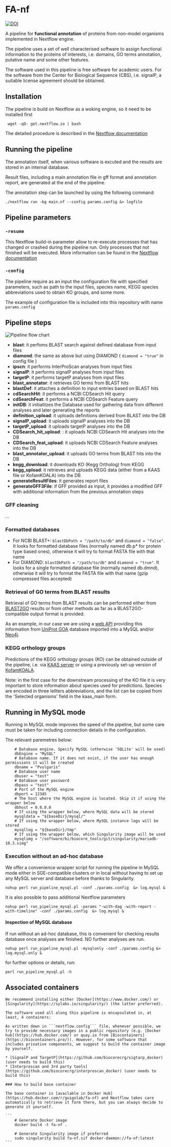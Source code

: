 # FA-nf

[![DOI](https://zenodo.org/badge/209515370.svg)](https://zenodo.org/badge/latestdoi/209515370)

A pipeline for **functional annotation** of proteins from non-model organisms implemented in Nextflow engine.

The pipeline uses a set of well characterised software to assign functional information to the proteins of interests, i.e. domains, GO terms annotation, putative name and some other features.

The software used in this pipeline is free software for academic users. For the software from the Center for Biological Sequence (CBS), i.e. signalP, a suitable license agreement should be obtained.

## Installation
The pipeline is build on Nextflow as a woking engine, so it need to be installed first

```
 wget -qO- get.nextflow.io | bash
```
The detailed procedure is described in the [Nextflow documentation](https://www.nextflow.io/docs/latest/getstarted.html)

## Running the pipeline

The annotation itself, when various software is excuted and the results are stored in an internal database.

Result files, including a main annotation file in gff format and annotation report, are generated at the end of the pipeline.

The annotation step can be launched by using the following command:

```
./nextflow run -bg main.nf --config params.config &> logfile
```

## Pipeline parameters

### `-resume`
This Nextflow build-in parameter allow to re-execute processes that has changed or crashed during the pipeline run. Only processes that not finished will be executed.
More information can be found in the [Nextflow documentation](https://www.nextflow.io/docs/latest/getstarted.html#modify-and-resume)

### `-config`
The pipeline require as an input the configuration file with specified parameters, such as path to the input files, species name, KEGG species abbreviations used to obtain KO groups, and some more.

The example of configuration file is included into this repository with name ```params.config```

## Pipeline steps

![Pipeline flow chart](./flowchart.png "Pipeline flow chart")

* **blast**: it perfoms BLAST search against defined database from input files
* **diamond**: the same as above but using DIAMOND ( ```diamond = "true"``` in config file )
* **ipscn**: it performs InterProScan analyses from input files
* **signalP**: it performs signalP analyses from input files
* **targetP**: it performs targetP analyses from input files
* **blast_annotator**: it retrieves GO terms from BLAST hits
* **blastDef**: it attaches a definition to input entries based on BLAST hits
* **cdSearchHit**: it performs a NCBI CDSearch Hit query
* **cdSearchFeat**: it performs a NCBI CDSearch Feature query
* **initDB**: it initialitzes the Database used for gathering data from different analyses and later generating the reports
* **definition_upload**: it uploads definitions derived from BLAST into the DB
* **signalP_upload**: it uploads signalP analyses into the DB
* **targetP_upload**: it uploads targetP analyses into the DB
* **CDSearch_hit_upload**: : it uploads NCBI CDSearch Hit analyses into the DB
* **CDSearch_feat_upload**: it uploads NCBI CDSearch Feature analyses into the DB
* **blast_annotator_upload**: it uploads GO terms from BLAST hits into the DB
* **kegg_download**: it downloads KO (Kegg Ortholog) from KEGG
* **kegg_upload**: it retrieves and uploads KEGG data (either from a KAAS file or KofamKOALA) into the DB
* **generateResultFiles**: it generates report files
* **generateGFF3File**: if GFF provided as input, it provides a modified GFF with additional information from the previous annotation steps

### GFF cleaning

...

### Formatted databases

* For NCBI BLAST+: ```blastDbPath = "/path/to/db"``` and ```diamond = "false"```. It looks for formatted database files (normally named db.p* for protein type based ones), otherwise it will try to format FASTA file with that name
* For DIAMOND: ```blastDbPath = "/path/to/db"``` and ```diamond = "true"```. It looks for a single formatted database file (normally named db.dmnd), otherwise it will try to format the FASTA file with that name (gzip compressed files accepted)

### Retrieval of GO terms from BLAST results

Retrieval of GO terms from BLAST results can be performed either from [BLAST2GO](https://www.blast2go.com/) results or from other methods as far as a BLAST2GO-compatible output format is provided.

As an example, in our case we are using a [web API](https://github.com/toniher/gogoAPI) providing this information from [UniProt GOA](https://www.ebi.ac.uk/GOA) database imported into a MySQL and/or [Neo4j](https://github.com/toniher/neo4j-biorelation).

### KEGG orthology groups
Predictions of the KEGG orthology groups (KO) can be obtained outside of the pipeline, i.e. via [KAAS server](http://www.genome.jp/tools/kaas/) or using a previously set-up version of [KofamKOALA](https://www.genome.jp/tools/kofamkoala/).

Note: in the first case for the downstream processing of the KO file it is very important to store information about species used for predictions. Species are encoded in three lellters abbreviations, and the list can be copied from the 'Selected organisms' field in the kaas_main form.

## Running in MySQL mode

Running in MySQL mode improves the speed of the pipeline, but some care must be taken for including connection details in the configuration.

The relevant paremetres below:

```  
    # Database engine. Specify MySQL (otherwise 'SQLite' will be used)
    dbEngine = "MySQL"
    # Database name. If it does not exist, if the user has enough permissions it will be created
    dbname = "Pvulgaris"
    # Database user name
    dbuser = "test"
    # Database user password
    dbpass = "test"
    # Port of the MySQL engine
    dbport = 12345
    # The host where the MySQL engine is located. Skip it if using the wrapper below
    dbhost = 0.0.0.0
    # If using the wrapper below, where MySQL data will be stored
    mysqldata = "${baseDir}/mysql/"
    # If using the wrapper below, where MySQL instance logs will be stored
    mysqllog = "${baseDir}/tmp"
    # If using the wrapper below, which Singularity image will be used
    mysqlimg = "/software/bi/biocore_tools/git/singularity/mariadb-10.3.simg"
```

### Execution without an ad-hoc database

We offer a convenience wrapper script for running the pipeline in MySQL mode either in SGE-compatible clusters or in local without having to set up any MySQL server and database before thanks to Singularity.

    nohup perl run_pipeline_mysql.pl -conf ./params.config  &> log.mysql &

It is also possible to pass additional Nextflow parameters

    nohup perl run_pipeline_mysql.pl -params "-with-dag -with-report -with-timeline" -conf ./params.config  &> log.mysql &


#### Inspection of MySQL database

If run without an ad-hoc database, this is convenient for checking results database once analyses are finished. NO further analyses are run.

	nohup perl run_pipeline_mysql.pl -mysqlonly -conf ./params.config &> log.mysql.only &


for further options or details, run:

    perl run_pipeline_mysql.pl -h


## Associated containers

    We recommend installing either [Docker](https://www.docker.com/) or [Singularity](https://sylabs.io/singularity/) (the latter preferred).

    The software used all along this pipeline is encapsulated in, at least, 4 containers:

    As written down in ```nextflow.config``` file, whenever possible, we try to provide necessary images in a public repository (e.g. [Docker hub](https://hub.docker.com/) or quay.io from [Biocontainers](https://biocontainers.pro/)). However, for some software that includes privative components, we suggest to build the container image by yourself.

    * [SignalP and TargetP](https://github.com/biocorecrg/sigtarp_docker) (user needs to build this)
    * [Interproscan and 3rd party tools](https://github.com/biocorecrg/interproscan_docker) (user needs to build this)

    ### How to build base container

    The base container is [available in Docker Hub](https://hub.docker.com/r/guigolab/fa-nf) and Nextflow takes care automatically to retrieve it form there, but you can always decide to generate it yourself.

    ```
        # Generate Docker image
        docker build -t fa-nf .

        # Generate Singularity image if preferred
        sudo singularity build fa-nf.sif docker-daemon://fa-nf:latest
    ```
